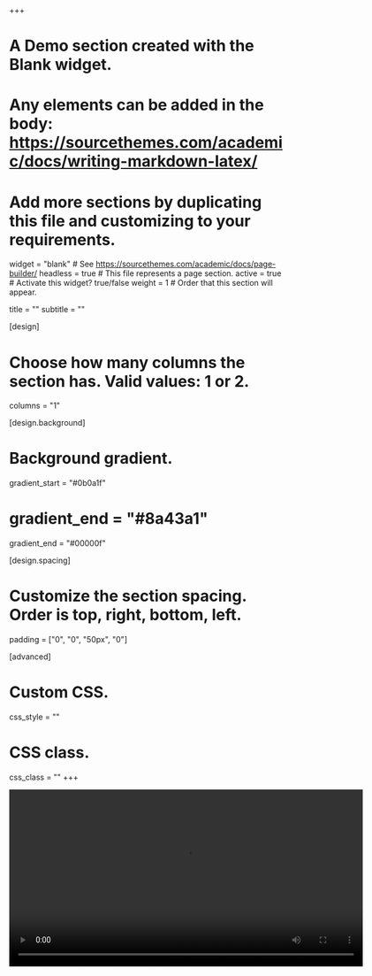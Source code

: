 +++
# A Demo section created with the Blank widget.
# Any elements can be added in the body: https://sourcethemes.com/academic/docs/writing-markdown-latex/
# Add more sections by duplicating this file and customizing to your requirements.

widget = "blank"  # See https://sourcethemes.com/academic/docs/page-builder/
headless = true  # This file represents a page section.
active = true  # Activate this widget? true/false
weight = 1 # Order that this section will appear.

title = ""
subtitle = ""

[design]
  # Choose how many columns the section has. Valid values: 1 or 2.
  columns = "1"

[design.background]

  # Background gradient.
  gradient_start = "#0b0a1f"
  # gradient_end = "#8a43a1"
  gradient_end = "#00000f"

[design.spacing]
  # Customize the section spacing. Order is top, right, bottom, left.
  padding = ["0", "0", "50px", "0"]

[advanced]
 # Custom CSS. 
 css_style = ""
 
 # CSS class.
 css_class = ""
+++
<div>
<video controls="controls" height="320" width = "640" style="margin:auto;" src="video/20200929-sentometrics-anim-logo-research-lent.mp4">
</video>
</div>